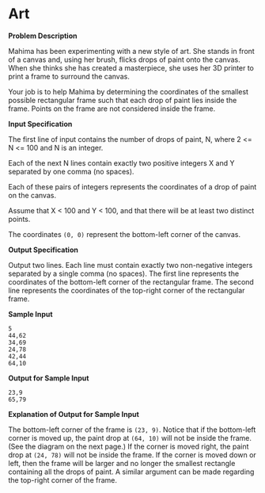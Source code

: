 # Art

**Problem Description**


Mahima has been experimenting with a new style of art. She stands in front of a canvas and, using her brush, flicks drops of paint onto the canvas. When she thinks she has created a masterpiece, she uses her 3D printer to print a frame to surround the canvas.

Your job is to help Mahima by determining the coordinates of the smallest possible rectangular frame such that each drop of paint lies inside the frame. Points on the frame are not considered inside the frame.

**Input Specification**


The first line of input contains the number of drops of paint, N, where 2 <= N <= 100 and N is an
integer. 

Each of the next N lines contain exactly two positive integers X and Y separated by one
comma (no spaces).

Each of these pairs of integers represents the coordinates of a drop of paint on
the canvas. 

Assume that X < 100 and Y < 100, and that there will be at least two distinct points.

The coordinates `(0, 0)` represent the bottom-left corner of the canvas.


**Output Specification**

Output two lines. Each line must contain exactly two non-negative integers separated by a single
comma (no spaces). The first line represents the coordinates of the bottom-left corner of the rectangular frame. The second line represents the coordinates of the top-right corner of the rectangular frame.

**Sample Input**
```
5
44,62
34,69
24,78
42,44
64,10
```

**Output for Sample Input**
```
23,9
65,79
```

**Explanation of Output for Sample Input**

The bottom-left corner of the frame is `(23, 9)`. Notice that if the bottom-left corner is moved up,
the paint drop at `(64, 10)` will not be inside the frame. (See the diagram on the next page.) If the
corner is moved right, the paint drop at `(24, 78)` will not be inside the frame. If the corner is moved
down or left, then the frame will be larger and no longer the smallest rectangle containing all the
drops of paint. A similar argument can be made regarding the top-right corner of the frame.